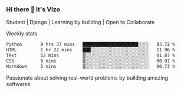 ### Hi there 👋 It's Vizo

Student | Django | Learning by building | Open to Collaborate

Weekly stats
<!--START_SECTION:waka-->

```txt
Python       9 hrs 37 mins   █████████████████████░░░░   83.72 %
HTML         1 hr 22 mins    ███░░░░░░░░░░░░░░░░░░░░░░   11.96 %
Text         12 mins         ▒░░░░░░░░░░░░░░░░░░░░░░░░   01.87 %
CSS          6 mins          ▒░░░░░░░░░░░░░░░░░░░░░░░░   00.91 %
Markdown     5 mins          ▒░░░░░░░░░░░░░░░░░░░░░░░░   00.73 %
```

<!--END_SECTION:waka-->


Passionate about solving real-world problems by building amazing softwares.
